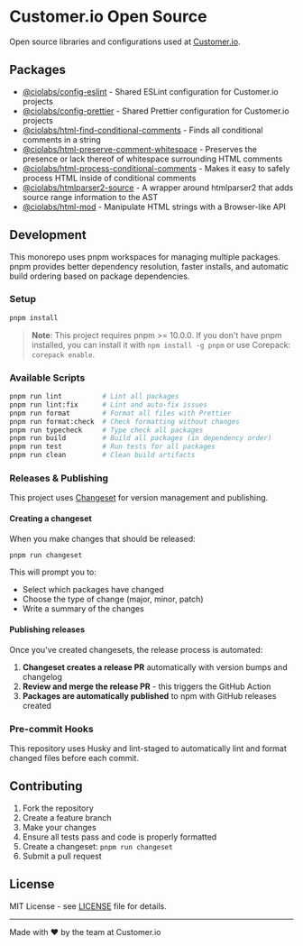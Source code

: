 # Customer.io Open Source

Open source libraries and configurations used at [Customer.io](https://customer.io).

## Packages

- [@ciolabs/config-eslint](./packages/config-eslint) - Shared ESLint configuration for Customer.io projects
- [@ciolabs/config-prettier](./packages/config-prettier) - Shared Prettier configuration for Customer.io projects
- [@ciolabs/html-find-conditional-comments](./packages/html-find-conditional-comments) - Finds all conditional comments in a string
- [@ciolabs/html-preserve-comment-whitespace](./packages/html-preserve-comment-whitespace) - Preserves the presence or lack thereof of whitespace surrounding HTML comments
- [@ciolabs/html-process-conditional-comments](./packages/html-process-conditional-comments) - Makes it easy to safely process HTML inside of conditional comments
- [@ciolabs/htmlparser2-source](./packages/htmlparser2-source) - A wrapper around htmlparser2 that adds source range information to the AST
- [@ciolabs/html-mod](./packages/html-mod) - Manipulate HTML strings with a Browser-like API

## Development

This monorepo uses pnpm workspaces for managing multiple packages. pnpm provides better dependency resolution, faster installs, and automatic build ordering based on package dependencies.

### Setup

```bash
pnpm install
```

> **Note**: This project requires pnpm >= 10.0.0. If you don't have pnpm installed, you can install it with `npm install -g pnpm` or use Corepack: `corepack enable`.

### Available Scripts

```bash
pnpm run lint          # Lint all packages
pnpm run lint:fix      # Lint and auto-fix issues
pnpm run format        # Format all files with Prettier
pnpm run format:check  # Check formatting without changes
pnpm run typecheck     # Type check all packages
pnpm run build         # Build all packages (in dependency order)
pnpm run test          # Run tests for all packages
pnpm run clean         # Clean build artifacts
```

### Releases & Publishing

This project uses [Changeset](https://github.com/changesets/changesets) for version management and publishing.

#### Creating a changeset

When you make changes that should be released:

```bash
pnpm run changeset
```

This will prompt you to:

- Select which packages have changed
- Choose the type of change (major, minor, patch)
- Write a summary of the changes

#### Publishing releases

Once you've created changesets, the release process is automated:

1. **Changeset creates a release PR** automatically with version bumps and changelog
2. **Review and merge the release PR** - this triggers the GitHub Action
3. **Packages are automatically published** to npm with GitHub releases created

### Pre-commit Hooks

This repository uses Husky and lint-staged to automatically lint and format changed files before each commit.

## Contributing

1. Fork the repository
2. Create a feature branch
3. Make your changes
4. Ensure all tests pass and code is properly formatted
5. Create a changeset: `pnpm run changeset`
6. Submit a pull request

## License

MIT License - see [LICENSE](./LICENSE) file for details.

---

Made with ❤️ by the team at Customer.io

